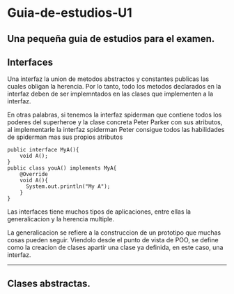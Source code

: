 # Guia-de-estudios-U1
Una pequeña guia de estudios para el examen.
---
Interfaces
---
Una interfaz la union de metodos abstractos y constantes publicas las cuales obligan la herencia. Por lo tanto, todo los metodos declarados en la interfaz deben de ser implemntados en las clases que implementen a la interfaz.

En otras palabras, si tenemos la interfaz spiderman que contiene todos los poderes del superheroe y la clase concreta Peter Parker con sus atributos, al implementarle la interfaz spiderman Peter consigue todos las habilidades de spiderman mas sus propios atributos

```
public interface MyA(){
    void A();
}
public class youA() implements MyA{
    @Override
    void A(){
      System.out.println("My A");
    }
}
```
Las interfaces tiene muchos tipos de aplicaciones, entre ellas la generalicacion y la herencia multiple.
 
La generalicacion se refiere a la construccion de un prototipo que muchas cosas pueden seguir. Viendolo desde el punto de vista de POO, se define como la creacion de clases apartir una clase ya definida, en este caso, una interfaz. 


---
Clases abstractas.
---

